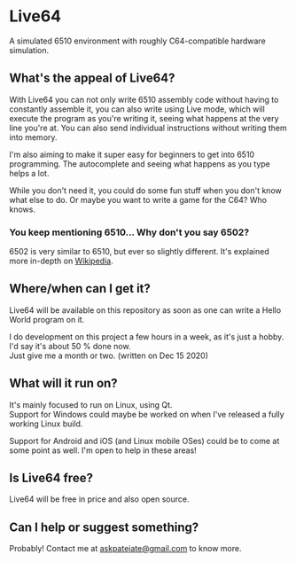 # Live64
A simulated 6510 environment with roughly C64-compatible hardware simulation.

## What's the appeal of Live64?
With Live64 you can not only write 6510 assembly code without having to constantly assemble it, you can also write using Live mode, which will execute the program as you're writing it, seeing what happens at the very line you're at. You can also send individual instructions without writing them into memory.

I'm also aiming to make it super easy for beginners to get into 6510 programming. The autocomplete and seeing what happens as you type helps a lot.

While you don't need it, you could do some fun stuff when you don't know what else to do. Or maybe you want to write a game for the C64? Who knows.

### You keep mentioning 6510... Why don't you say 6502?
6502 is very similar to 6510, but ever so slightly different. It's explained more in-depth on [Wikipedia](https://en.wikipedia.org/wiki/MOS_Technology_6510). 

## Where/when can I get it?
Live64 will be available on this repository as soon as one can write a Hello World program on it.  

I do development on this project a few hours in a week, as it's just a hobby. I'd say it's about 50 % done now.  
Just give me a month or two. (written on Dec 15 2020)
## What will it run on?
It's mainly focused to run on Linux, using Qt.  
Support for Windows could maybe be worked on when I've released a fully working Linux build.

Support for Android and iOS (and Linux mobile OSes) could be to come at some point as well. I'm open to help in these areas!

## Is Live64 free?
Live64 will be free in price and also open source.

## Can I help or suggest something?
Probably! Contact me at askpatejate@gmail.com to know more.
